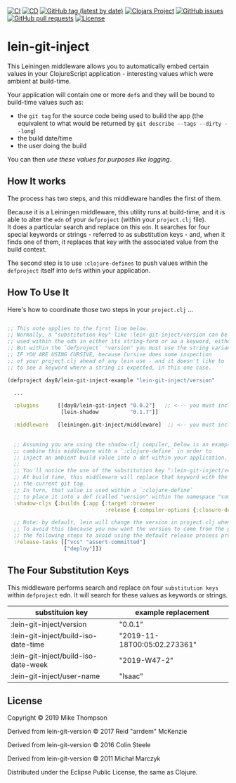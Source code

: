 [![CI](https://github.com/day8/lein-git-inject/workflows/ci/badge.svg)](https://github.com/day8/lein-git-inject/actions?workflow=ci)
[![CD](https://github.com/day8/lein-git-inject/workflows/cd/badge.svg)](https://github.com/day8/lein-git-inject/actions?workflow=cd)
[![GitHub tag (latest by date)](https://img.shields.io/github/v/tag/day8/lein-git-inject?style=flat)](https://github.com/day8/lein-git-inject/tags)
[![Clojars Project](https://img.shields.io/clojars/v/day8/lein-git-inject.svg)](https://clojars.org/day8/lein-git-inject)
[![GitHub issues](https://img.shields.io/github/issues-raw/day8/lein-git-inject?style=flat)](https://github.com/day8/lein-git-inject/issues)
[![GitHub pull requests](https://img.shields.io/github/issues-pr/day8/lein-git-inject)](https://github.com/day8/lein-git-inject/pulls)
[![License](https://img.shields.io/github/license/day8/lein-git-inject.svg)](LICENSE)

# lein-git-inject

This Leiningen middleware allows you to automatically embed certain values in your ClojureScript application - interesting values which were ambient at build-time. 

Your application will contain one or more `def`s and they will be bound to build-time values such as:  
   - the `git tag` for the source code being used to build the app (the equivalent to what would be returned by `git describe --tags --dirty --long`)
   - the build date/time
   - the user doing the build

You can then *_use these values for purposes like logging_*. 

## How It works

The process has two steps, and this middleware handles the first of them. 

Because it is a Leiningen middleware, this utility runs at build-time, and it 
is able to alter the `edn` of your `defproject` (within your `project.clj` file).  
It does a particular search and replace on this `edn`.  It searches for
four special keywords or strings - referred to as substitution keys - 
and, when it finds one of them, it replaces that key with the associated 
value from the build context.

The second step is to use `:clojure-defines` to push values within the 
`defproject` itself into `def`s within your application. 

## How To Use It

Here's how to coordinate those two steps in your `project.clj` ...

```clojure

;; This note applies to the first line below.  
;; Normally, a "substitution key" like :lein-git-inject/version can be 
;; used within the edn in either its string-form or aa a keyword, either way is fine. 
;; But within the `defproject` "version" you must use the string variant, 
;; IF YOU ARE USING CURSIVE, because Cursive does some inspection
;; of your project.clj ahead of any lein use - and it doesn't like to 
;; to see a keyword where a string is expected, in this one case.

(defproject day8/lein-git-inject-example "lein-git-inject/version"

  ...

  :plugins      [[day8/lein-git-inject "0.0.2"]   ;; <--- you must include this plugin
                 [lein-shadow          "0.1.7"]]

  :middleware   [leiningen.git-inject/middleware]  ;; <-- you must include this middleware
  
  
  ;; Assuming you are using the shadow-clj compiler, below is an example of how to 
  ;; combine this middleware with a `:clojure-define` in order to 
  ;; inject an ambient build value into a def within your application.
  ;; 
  ;; You'll notice the use of the substitution key ":lein-git-inject/version".  
  ;; At build time, this middleware will replace that keyword with the value for 
  ;; the current git tag. 
  ;; In turn, that value is used within a `:clojure-define` 
  ;; to place it into a def (called "version" within the namespace "some.namespace"). 
  :shadow-cljs {:builds {:app {:target :browser
                               :release {:compiler-options {:closure-defines {some.namespace.version  :lein-git-inject/version}}}}}}

  ;; Note: by default, lein will change the version in project.clj when you do a `lein release`. 
  ;; To avoid this (because you now want the version to come from the git tag), explicitly include
  ;; the following steps to avoid using the default release process provided by lein. 
  :release-tasks [["vcs" "assert-committed"]
                  ["deploy"]])
```

## The Four Substitution Keys 

This middleware performs search and replace on four `substitution keys` within `defproject` 
edn. It will search for these values as keywords or strings. 

|   substituion key                    |    example replacement |
|--------------------------------------|-----------------------------|
| :lein-git-inject/version             |  "0.0.1"
| :lein-git-inject/build-iso-date-time |  "2019-11-18T00:05:02.273361"  |      
| :lein-git-inject/build-iso-date-week |  "2019-W47-2"
| :lein-git-inject/user-name           | "Isaac"    |
 

## License

Copyright © 2019 Mike Thompson

Derived from lein-git-version © 2017 Reid "arrdem" McKenzie

Derived from lein-git-version © 2016 Colin Steele

Derived from lein-git-version © 2011 Michał Marczyk

Distributed under the Eclipse Public License, the same as Clojure.
